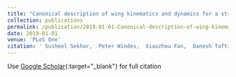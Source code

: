 ```yaml
---
title: "Canonical description of wing kinematics and dynamics for a straight flying insectivorous bat (Hipposideros pratti)"
collection: publications
permalink: /publication/2019-01-01-Canonical-description-of-wing-kinematics-and-dynamics-for-a-straight-flying-insectivorous-bat-Hipposideros-pratti
date: 2019-01-01
venue: 'PLoS One'
citation: ' Susheel Sekhar,  Peter Windes,  Xiaozhou Fan,  Danesh Tafti, &quot;Canonical description of wing kinematics and dynamics for a straight flying insectivorous bat (Hipposideros pratti).&quot; PLoS One, 2019.'
---
```

Use [Google Scholar](https://scholar.google.com/scholar?q=Canonical+description+of+wing+kinematics+and+dynamics+for+a+straight+flying+insectivorous+bat+(Hipposideros+pratti)){:target="_blank"} for full citation
